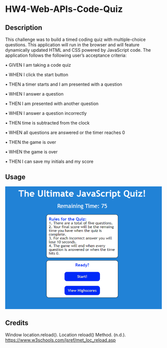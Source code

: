 # HW4-Web-APIs-Code-Quiz

## Description 
This challenge was to build a timed coding quiz with multiple-choice questions. This application will run in the browser and will feature dynamically updated HTML and CSS powered by JavaScript code. The application follows the following user’s acceptance criteria:

•	GIVEN I am taking a code quiz

•	WHEN I click the start button

•	THEN a timer starts and I am presented with a question

•	WHEN I answer a question

•	THEN I am presented with another question

•	WHEN I answer a question incorrectly

•	THEN time is subtracted from the clock

•	WHEN all questions are answered or the timer reaches 0

•	THEN the game is over

•	WHEN the game is over

•	THEN I can save my initials and my score

## Usage

<img src="./assets/images/Quiz Application.png" alt="Image of the quiz application."/>

## Credits 
Window location.reload(). Location reload() Method. (n.d.). https://www.w3schools.com/jsref/met_loc_reload.asp 
